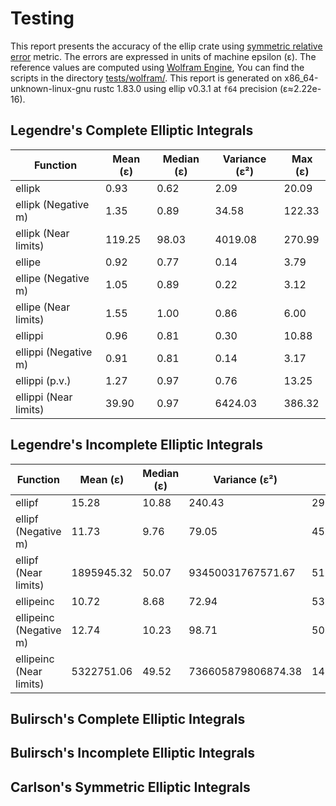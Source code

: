 # Testing
This report presents the accuracy of the ellip crate using [symmetric relative error](https://www.boost.org/doc/libs/1_88_0/libs/math/doc/html/math_toolkit/relative_error.html)
metric. The errors are expressed in units of machine epsilon (ε).
The reference values are computed using [Wolfram Engine](https://www.wolfram.com/engine/),
You can find the scripts in the directory [tests/wolfram/](https://github.com/p-sira/ellip/blob/main/tests/wolfram/).
This report is generated on x86_64-unknown-linux-gnu rustc 1.83.0 using ellip v0.3.1 at `f64` precision (ε≈2.22e-16).

## Legendre's Complete Elliptic Integrals
| Function              | Mean (ε) | Median (ε) | Variance (ε²) | Max (ε) |
|-----------------------|----------|------------|---------------|---------|
| ellipk                | 0.93     | 0.62       | 2.09          | 20.09   |
| ellipk (Negative m)   | 1.35     | 0.89       | 34.58         | 122.33  |
| ellipk (Near limits)  | 119.25   | 98.03      | 4019.08       | 270.99  |
| ellipe                | 0.92     | 0.77       | 0.14          | 3.79    |
| ellipe (Negative m)   | 1.05     | 0.89       | 0.22          | 3.12    |
| ellipe (Near limits)  | 1.55     | 1.00       | 0.86          | 6.00    |
| ellippi               | 0.96     | 0.81       | 0.30          | 10.88   |
| ellippi (Negative m)  | 0.91     | 0.81       | 0.14          | 3.17    |
| ellippi (p.v.)        | 1.27     | 0.97       | 0.76          | 13.25   |
| ellippi (Near limits) | 39.90    | 0.97       | 6424.03       | 386.32  |

## Legendre's Incomplete Elliptic Integrals
| Function                | Mean (ε)   | Median (ε) | Variance (ε²)      | Max (ε)      |
|-------------------------|------------|------------|--------------------|--------------|
| ellipf                  | 15.28      | 10.88      | 240.43             | 295.66       |
| ellipf (Negative m)     | 11.73      | 9.76       | 79.05              | 45.10        |
| ellipf (Near limits)    | 1895945.32 | 50.07      | 93450031767571.67  | 51187940.87  |
| ellipeinc               | 10.72      | 8.68       | 72.94              | 53.48        |
| ellipeinc (Negative m)  | 12.74      | 10.23      | 98.71              | 50.54        |
| ellipeinc (Near limits) | 5322751.06 | 49.52      | 736605879806874.38 | 143712609.34 |

## Bulirsch's Complete Elliptic Integrals

## Bulirsch's Incomplete Elliptic Integrals

## Carlson's Symmetric Elliptic Integrals

